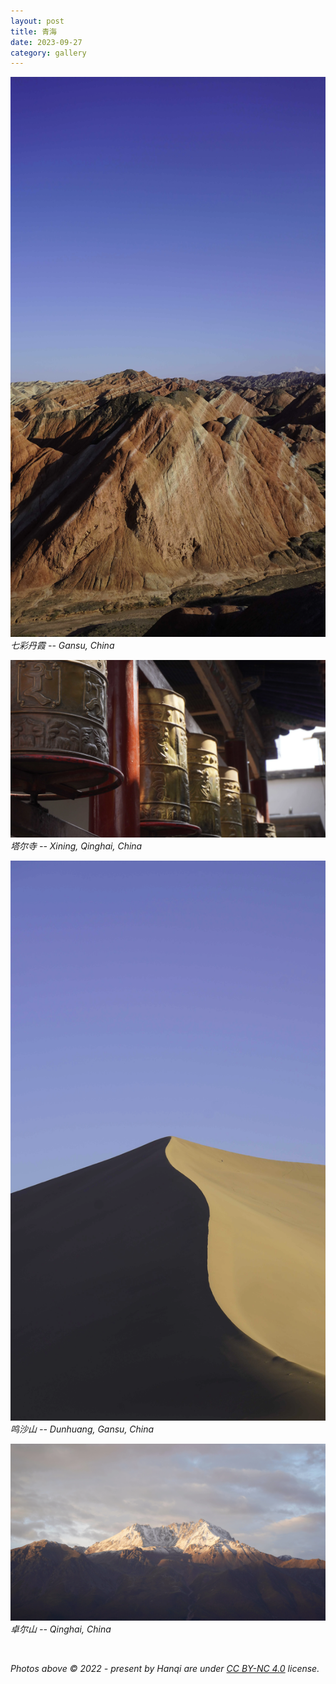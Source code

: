 ```yaml
---
layout: post
title: 青海
date: 2023-09-27
category: gallery
---
```

![DSC1191](/assets/images/DSC1191.webp)  
*七彩丹霞 -- Gansu, China*  

![DSC0161](/assets/images/DSC0161.webp)  
*塔尔寺 -- Xining, Qinghai, China*  

![DSC0770](/assets/images/DSC0770.webp)  
*鸣沙山 -- Dunhuang, Gansu, China*  

![DSC1389](/assets/images/DSC1389.webp)  
*卓尔山 -- Qinghai, China*  

&nbsp;  

*Photos above © 2022 - present by Hanqi are under [CC BY-NC 4.0](https://creativecommons.org/licenses/by-nc/4.0) license.*
